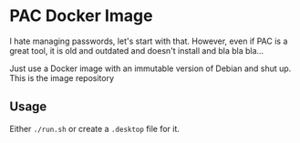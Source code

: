# PAC Docker Image

I hate managing passwords, let's start with that.
However, even if PAC is a great tool, it is old and outdated and doesn't install and bla bla bla...

Just use a Docker image with an immutable version of Debian and shut up.
This is the image repository

## Usage
Either `./run.sh` or create a `.desktop` file for it.
